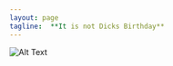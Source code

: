 ```yaml
---
layout: page
tagline:  **It is not Dicks Birthday**
---
```


![Alt Text](https://media.giphy.com/media/vFKqnCdLPNOKc/giphy.gif)
